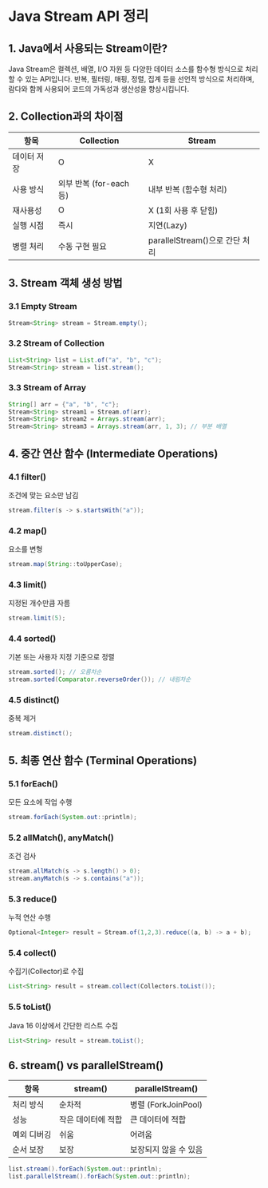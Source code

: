 # Java Stream API 정리

## 1. Java에서 사용되는 Stream이란?
Java Stream은 컬렉션, 배열, I/O 자원 등 다양한 데이터 소스를 함수형 방식으로 처리할 수 있는 API입니다. 반복, 필터링, 매핑, 정렬, 집계 등을 선언적 방식으로 처리하며, 람다와 함께 사용되어 코드의 가독성과 생산성을 향상시킵니다.

## 2. Collection과의 차이점
| 항목 | Collection | Stream |
|------|------------|--------|
| 데이터 저장 | O | X |
| 사용 방식 | 외부 반복 (for-each 등) | 내부 반복 (함수형 처리) |
| 재사용성 | O | X (1회 사용 후 닫힘) |
| 실행 시점 | 즉시 | 지연(Lazy) |
| 병렬 처리 | 수동 구현 필요 | parallelStream()으로 간단 처리 |

## 3. Stream 객체 생성 방법

### 3.1 Empty Stream
```java
Stream<String> stream = Stream.empty();
```

### 3.2 Stream of Collection
```java
List<String> list = List.of("a", "b", "c");
Stream<String> stream = list.stream();
```

### 3.3 Stream of Array
```java
String[] arr = {"a", "b", "c"};
Stream<String> stream1 = Stream.of(arr);
Stream<String> stream2 = Arrays.stream(arr);
Stream<String> stream3 = Arrays.stream(arr, 1, 3); // 부분 배열
```

## 4. 중간 연산 함수 (Intermediate Operations)

### 4.1 filter()
조건에 맞는 요소만 남김
```java
stream.filter(s -> s.startsWith("a"));
```

### 4.2 map()
요소를 변형
```java
stream.map(String::toUpperCase);
```

### 4.3 limit()
지정된 개수만큼 자름
```java
stream.limit(5);
```

### 4.4 sorted()
기본 또는 사용자 지정 기준으로 정렬
```java
stream.sorted(); // 오름차순
stream.sorted(Comparator.reverseOrder()); // 내림차순
```

### 4.5 distinct()
중복 제거
```java
stream.distinct();
```

## 5. 최종 연산 함수 (Terminal Operations)

### 5.1 forEach()
모든 요소에 작업 수행
```java
stream.forEach(System.out::println);
```

### 5.2 allMatch(), anyMatch()
조건 검사
```java
stream.allMatch(s -> s.length() > 0);
stream.anyMatch(s -> s.contains("a"));
```

### 5.3 reduce()
누적 연산 수행
```java
Optional<Integer> result = Stream.of(1,2,3).reduce((a, b) -> a + b);
```

### 5.4 collect()
수집기(Collector)로 수집
```java
List<String> result = stream.collect(Collectors.toList());
```

### 5.5 toList()
Java 16 이상에서 간단한 리스트 수집
```java
List<String> result = stream.toList();
```

## 6. stream() vs parallelStream()

| 항목 | stream() | parallelStream() |
|------|----------|------------------|
| 처리 방식 | 순차적 | 병렬 (ForkJoinPool) |
| 성능 | 작은 데이터에 적합 | 큰 데이터에 적합 |
| 예외 디버깅 | 쉬움 | 어려움 |
| 순서 보장 | 보장 | 보장되지 않을 수 있음 |

```java
list.stream().forEach(System.out::println);
list.parallelStream().forEach(System.out::println);
```
